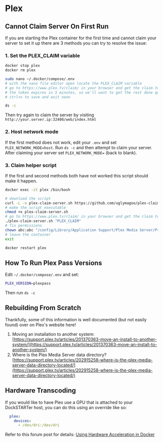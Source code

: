 # Plex

## Cannot Claim Server On First Run

If you are starting the Plex container for the first time and cannot claim your server to set it up there are 3 methods you can try to resolve the issue:

### 1. Set the PLEX_CLAIM variable

```bash
docker stop plex
docker rm plex

sudo nano ~/.docker/compose/.env
# with the nano file editor open locate the PLEX_CLAIM variable 
# go to https://www.plex.tv/claim/ in your browser and get the claim token set your PLEX_CLAIM variable
# the token expires in 5 minutes, so we'll want to get the rest done quickly
# ctrl+x to save and exit nano

ds -c
```

Then try again to claim the server by visiting `http://your.server.ip:32400/web/index.html`

### 2. Host network mode

If the first method does not work, edit your `.env` and set `PLEX_NETWORK_MODE=host`. Run `ds -c` and then attempt to claim your server. After claiming your server set `PLEX_NETWORK_MODE=` (back to blank).

### 3. Claim helper script

If the first and second methods both have not worked this script should make it happen.

```bash
docker exec -it plex /bin/bash

# download the script
curl -L -o plex-claim-server.sh https://github.com/uglymagoo/plex-claim-server/raw/master/plex-claim-server.sh
# make the script executable
chmod +x plex-claim-server.sh
# go to https://www.plex.tv/claim/ in your browser and get the claim token and replace PLEX_CLAIM with this token in the next command, please use use the double quotes around your claim token
./plex-claim-server.sh "PLEX_CLAIM"
# fix permissions
chown abc:abc "/config/Library/Application Support/Plex Media Server/Preferences.xml"
# leave the container
exit

docker restart plex
```

## How To Run Plex Pass Versions

Edit `~/.docker/compose/.env` and set:

```bash
PLEX_VERSION=plexpass
```

Then run `ds -c`

## Rebuilding From Scratch

Thankfully, some of this information is well documented (but not easily found) over on Plex's website here!

1. Moving an installation to another system: [https://support.plex.tv/articles/201370363-move-an-install-to-another-system/](https://support.plex.tv/articles/201370363-move-an-install-to-another-system/)
1. Where is the Plex Media Server data directory? [https://support.plex.tv/articles/202915258-where-is-the-plex-media-server-data-directory-located/](https://support.plex.tv/articles/202915258-where-is-the-plex-media-server-data-directory-located/)

## Hardware Transcoding

If you would like to have Plex use a GPU that is attached to your DockSTARTer host, you can do this using an override like so:

```yaml
  plex:
    devices:
      - /dev/dri:/dev/dri
```

Refer to this forum post for details: [Using Hardware Acceleration in Docker](https://forums.plex.tv/t/using-hardware-acceleration-in-docker/229702/3)
